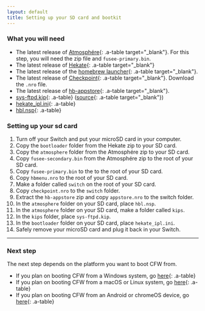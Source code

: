 ```yaml
---
layout: default
title: Setting up your SD card and bootkit
---
```


### What you will need

- The latest release of [Atmosphére](https://github.com/Atmosphere-NX/Atmosphere/releases/latest){: .a-table target="_blank"}. For this step, you will need the zip file and `fusee-primary.bin`.
- The latest release of [Hekate](github.com/ctcaer/hekate/releases/latest){: .a-table target="_blank"}
- The latest release of the [homebrew launcher](https://github.com/switchbrew/nx-hbmenu/releases/latest){: .a-table target="_blank"}.
- The latest release of [Checkpoint](https://github.com/FlagBrew/Checkpoint/releases/latest){: .a-table target="_blank"}. Download the `.nro` file.
- The latest release of [hb-appstore](https://github.com/vgmoose/hb-appstore/releases/latest){: .a-table target="_blank"}.
- [sys-ftpd.kip](https://noirscape.github.io/SwitchGuide/assets/sys-ftpd.kip){: .a-table} ([source](https://github.com/jakibaki/sys-ftpd){: .a-table target="_blank"})
- [hekate_ipl.ini](https://noirscape.github.io/SwitchGuide/assets/hekate_ipl.ini){: .a-table}
- [hbl.nsp](https://noirscape.github.io/SwitchGuide/assets/hbl.nsp){: .a-table}

### Setting up your sd card

1. Turn off your Switch and put your microSD card in your computer.
2. Copy the `bootloader` folder from the Hekate zip to your SD card.
3. Copy the `atmosphere` folder from the Atmosphére zip to your SD card.
4. Copy `fusee-secondary.bin` from the Atmosphére zip to the root of your SD card.
5. Copy `fusee-primary.bin` to the to the root of your SD card.
6. Copy `hbmenu.nro` to the root of your SD card.
7. Make a folder called `switch` on the root of your SD card.
8. Copy `checkpoint.nro` to the `switch` folder.
9. Extract the `hb-appstore` zip and copy `appstore.nro` to the switch folder.
10. In the `atmosphere` folder on your SD card, place `hbl.nsp`.
11. In the `atmosphere` folder on your SD card, make a folder called `kips`.
12. In the `kips` folder, place `sys-ftpd.kip`.
13. In the `bootloader` folder on your SD card, place `hekate_ipl.ini`.
14. Safely remove your microSD card and plug it back in your Switch.

---

### Next step

The next step depends on the platform you want to boot CFW from.

- If you plan on booting CFW from a Windows system, go [here](os-specific-preparations/windows.html){: .a-table}
- If you plan on booting CFW from a macOS or Linux system, go [here](os-specific-preparations/linux.html){: .a-table}
- If you plan on booting CFW from an Android or chromeOS device, go [here](os-specific-preparations/android.html){: .a-table}